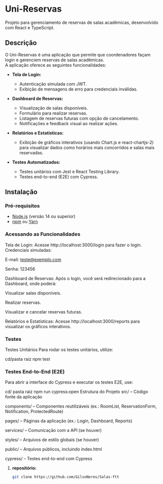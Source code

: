 # Uni-Reservas

Projeto para gerenciamento de reservas de salas acadêmicas, desenvolvido com React e TypeScript.

## Descrição

O Uni-Reservas é uma aplicação que permite que coordenadores façam login e gerenciem reservas de salas acadêmicas.  
A aplicação oferece as seguintes funcionalidades:

- **Tela de Login:**  
  - Autenticação simulada com JWT.
  - Exibição de mensagens de erro para credenciais inválidas.

- **Dashboard de Reservas:**  
  - Visualização de salas disponíveis.
  - Formulário para realizar reservas.
  - Listagem de reservas futuras com opção de cancelamento.
  - Notificações e feedback visual ao realizar ações.

- **Relatórios e Estatísticas:**  
  - Exibição de gráficos interativos (usando Chart.js e react-chartjs-2) para visualizar dados como horários mais concorridos e salas mais reservadas.

- **Testes Automatizados:**  
  - Testes unitários com Jest e React Testing Library.
  - Testes end-to-end (E2E) com Cypress.

## Instalação

### Pré-requisitos

- [Node.js](https://nodejs.org/) (versão 14 ou superior)
- [npm](https://www.npmjs.com/) ou [Yarn](https://yarnpkg.com/)

### Acessando as Funcionalidades
Tela de Login:
Acesse http://localhost:3000/login para fazer o login.
Credenciais simuladas:

E-mail: teste@exemplo.com

Senha: 123456

Dashboard de Reservas:
Após o login, você será redirecionado para a Dashboard, onde poderá:

Visualizar salas disponíveis.

Realizar reservas.

Visualizar e cancelar reservas futuras.

Relatórios e Estatísticas:
Acesse http://localhost:3000/reports para visualizar os gráficos interativos.

###  Testes
Testes Unitários
Para rodar os testes unitários, utilize:

cd/pasta raiz
npm test
### Testes End-to-End (E2E)
Para abrir a interface do Cypress e executar os testes E2E, use:

cd/ pasta raiz
npm run cypress:open
Estrutura do Projeto
src/ – Código fonte da aplicação

components/ – Componentes reutilizáveis (ex.: RoomList, ReservationForm, Notification, ProtectedRoute)

pages/ – Páginas da aplicação (ex.: Login, Dashboard, Reports)

services/ – Comunicação com a API (se houver)

styles/ – Arquivos de estilo globais (se houver)

public/ – Arquivos públicos, incluindo index.html

cypress/ – Testes end-to-end com Cypress

1. **repositório:**

   ```bash
   git clone https://github.com/GilsoNeres/Salas-ftt
